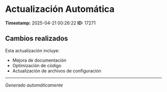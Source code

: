 # Actualización Automática

**Timestamp:** 2025-04-21 00:26:22
**ID:** 17271

## Cambios realizados

Esta actualización incluye:
- Mejora de documentación
- Optimización de código
- Actualización de archivos de configuración

---
*Generado automáticamente*
